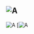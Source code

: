 ![A](https://github-readme-stats.vercel.app/api?username=devMEE6&count_private=true&show_icons=true&theme=cobalt)
-------------------------
![A](https://github-readme-stats.vercel.app/api/top-langs/?username=devMEE6)
[![A](https://github-readme-stats.vercel.app/api/wakatime?username=MEE6)
